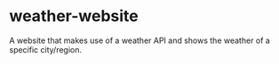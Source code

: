 # weather-website
A website that makes use of a weather API and shows the weather of a specific city/region.
